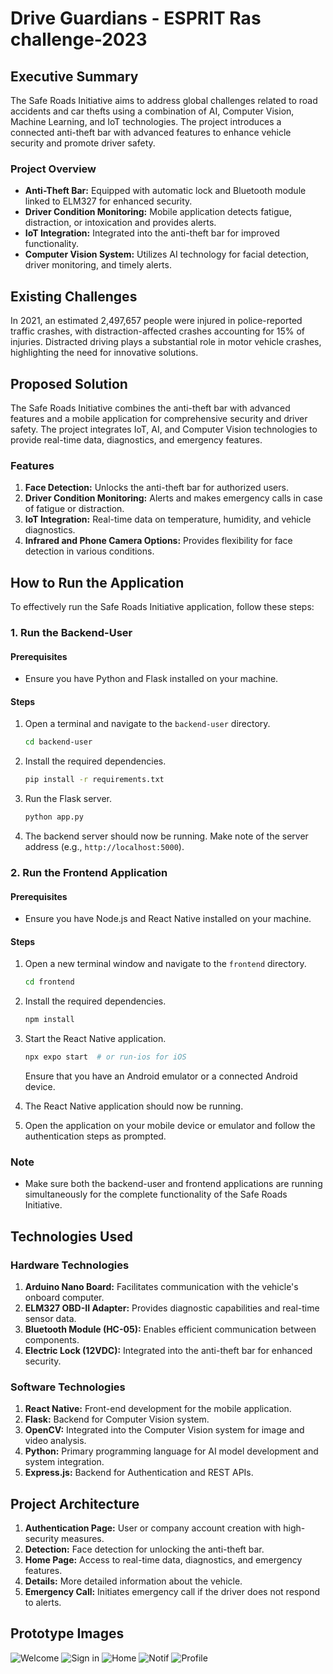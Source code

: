 # Drive Guardians - ESPRIT Ras challenge-2023

## Executive Summary

The Safe Roads Initiative aims to address global challenges related to road accidents and car thefts using a combination of AI, Computer Vision, Machine Learning, and IoT technologies. The project introduces a connected anti-theft bar with advanced features to enhance vehicle security and promote driver safety.

### Project Overview

- **Anti-Theft Bar:** Equipped with automatic lock and Bluetooth module linked to ELM327 for enhanced security.
- **Driver Condition Monitoring:** Mobile application detects fatigue, distraction, or intoxication and provides alerts.
- **IoT Integration:** Integrated into the anti-theft bar for improved functionality.
- **Computer Vision System:** Utilizes AI technology for facial detection, driver monitoring, and timely alerts.

## Existing Challenges

In 2021, an estimated 2,497,657 people were injured in police-reported traffic crashes, with distraction-affected crashes accounting for 15% of injuries. Distracted driving plays a substantial role in motor vehicle crashes, highlighting the need for innovative solutions.

## Proposed Solution

The Safe Roads Initiative combines the anti-theft bar with advanced features and a mobile application for comprehensive security and driver safety. The project integrates IoT, AI, and Computer Vision technologies to provide real-time data, diagnostics, and emergency features.

### Features

1. **Face Detection:** Unlocks the anti-theft bar for authorized users.
2. **Driver Condition Monitoring:** Alerts and makes emergency calls in case of fatigue or distraction.
3. **IoT Integration:** Real-time data on temperature, humidity, and vehicle diagnostics.
4. **Infrared and Phone Camera Options:** Provides flexibility for face detection in various conditions.

## How to Run the Application

To effectively run the Safe Roads Initiative application, follow these steps:

### 1. Run the Backend-User

#### Prerequisites
- Ensure you have Python and Flask installed on your machine.

#### Steps
1. Open a terminal and navigate to the `backend-user` directory.
   ```bash
   cd backend-user
   ```

2. Install the required dependencies.
   ```bash
   pip install -r requirements.txt
   ```

3. Run the Flask server.
   ```bash
   python app.py
   ```

4. The backend server should now be running. Make note of the server address (e.g., `http://localhost:5000`).

### 2. Run the Frontend Application

#### Prerequisites
- Ensure you have Node.js and React Native installed on your machine.

#### Steps
1. Open a new terminal window and navigate to the `frontend` directory.
   ```bash
   cd frontend
   ```

2. Install the required dependencies.
   ```bash
   npm install
   ```

3. Start the React Native application.
   ```bash
   npx expo start  # or run-ios for iOS
   ```

   Ensure that you have an Android emulator or a connected Android device.

4. The React Native application should now be running.

5. Open the application on your mobile device or emulator and follow the authentication steps as prompted.

### Note
- Make sure both the backend-user and frontend applications are running simultaneously for the complete functionality of the Safe Roads Initiative.

## Technologies Used

### Hardware Technologies

1. **Arduino Nano Board:** Facilitates communication with the vehicle's onboard computer.
2. **ELM327 OBD-II Adapter:** Provides diagnostic capabilities and real-time sensor data.
3. **Bluetooth Module (HC-05):** Enables efficient communication between components.
4. **Electric Lock (12VDC):** Integrated into the anti-theft bar for enhanced security.

### Software Technologies

1. **React Native:** Front-end development for the mobile application.
2. **Flask:** Backend for Computer Vision system.
3. **OpenCV:** Integrated into the Computer Vision system for image and video analysis.
4. **Python:** Primary programming language for AI model development and system integration.
5. **Express.js:** Backend for Authentication and REST APIs.

## Project Architecture

1. **Authentication Page:** User or company account creation with high-security measures.
2. **Detection:** Face detection for unlocking the anti-theft bar.
3. **Home Page:** Access to real-time data, diagnostics, and emergency features.
4. **Details:** More detailed information about the vehicle.
5. **Emergency Call:** Initiates emergency call if the driver does not respond to alerts.

## Prototype Images



![Welcome](Prototype/prototype1.png)
![Sign in](Prototype/Sign_in.png)
![Home](Prototype/Home.png)
![Notif](Prototype/Notif.png)
![Profile](Prototype/ismail.png)









